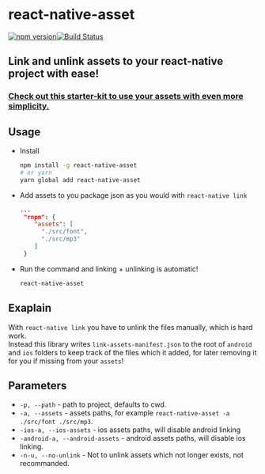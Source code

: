 # react-native-asset
[![npm version](https://badge.fury.io/js/react-native-asset.svg)](https://badge.fury.io/js/react-native-asset)[![Build Status](https://travis-ci.org/unimonkiez/react-native-asset.svg?branch=master)](https://travis-ci.org/unimonkiez/react-native-asset)

## Link and unlink assets to your react-native project with ease!

### [Check out this starter-kit to use your assets with even more simplicity.](https://github.com/unimonkiez/react-platformula-boilerplate)

## Usage
* Install
  ```bash
  npm install -g react-native-asset
  # or yarn
  yarn global add react-native-asset
  ```
* Add assets to you package json as you would with `react-native link`
  ```json
  ...
   "rnpm": {
      "assets": [
        "./src/font",
        "./src/mp3"
      ]
   }
  ```
* Run the command and linking + unlinking is automatic!
  ```bash
  react-native-asset
  ```
## Exaplain
With `react-native link` you have to unlink the files manually, which is hard work.  
Instead this library writes `link-assets-manifest.json` to the root of `android` and `ios` folders to keep track of the files which it added, for later removing it for you if missing from your `assets`!

## Parameters
* `-p, --path` - path to project, defaults to cwd.
* `-a, --assets` - assets paths, for example `react-native-asset -a ./src/font ./src/mp3`.
* `-ios-a, --ios-assets` - ios assets paths, will disable android linking
* `-android-a, --android-assets` - android assets paths, will disable ios linking.
* `-n-u, --no-unlink` - Not to unlink assets which not longer exists, not recommanded.
